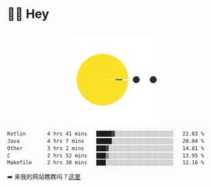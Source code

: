 
# 👋🏻 Hey
<div align="center">
	<br>
	<img src="https://raw.githubusercontent.com/Aniket965/Aniket965/master/pacman.svg?sanitize=true" width="200" height="200">
	<br>
</div>

<!--START_SECTION:waka-->

```txt
Kotlin       4 hrs 41 mins   █████▓░░░░░░░░░░░░░░░░░░░   22.83 %
Java         4 hrs 7 mins    █████░░░░░░░░░░░░░░░░░░░░   20.04 %
Other        3 hrs 2 mins    ███▓░░░░░░░░░░░░░░░░░░░░░   14.81 %
C            2 hrs 52 mins   ███▒░░░░░░░░░░░░░░░░░░░░░   13.95 %
Makefile     2 hrs 30 mins   ███░░░░░░░░░░░░░░░░░░░░░░   12.16 %
```

<!--END_SECTION:waka-->

 ➡️  来我的网站瞧瞧吗？[这里](https://www.shaolongfei.com)
